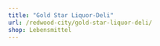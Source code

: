 ```yaml
---
title: "Gold Star Liquor-Deli"
url: /redwood-city/gold-star-liquor-deli/
shop: Lebensmittel
---
```

